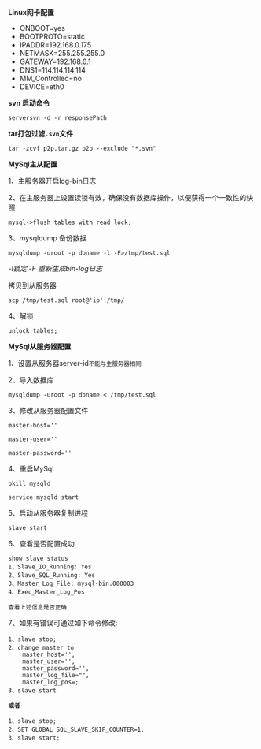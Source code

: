 **Linux网卡配置**

- ONBOOT=yes
- BOOTPROTO=static
- IPADDR=192.168.0.175
- NETMASK=255.255.255.0
- GATEWAY=192.168.0.1
- DNS1=114.114.114.114
- MM_Controlled=no
- DEVICE=eth0

**svn 启动命令**

`serversvn -d -r responsePath`

**tar打包过滤`.svn`文件**

`tar -zcvf p2p.tar.gz p2p --exclude "*.svn"`

**MySql主从配置**

1、主服务器开启log-bin日志

2、在主服务器上设置读锁有效，确保没有数据库操作，以便获得一个一致性的快照

`mysql->flush tables with read lock;`

3、mysqldump 备份数据

`mysqldump -uroot -p dbname -l -F>/tmp/test.sql`

*-l锁定 -F 重新生成bin-log日志*

拷贝到从服务器

`scp /tmp/test.sql root@'ip':/tmp/`

4、解锁

`unlock tables;`

**MySql从服务器配置**

1、设置从服务器server-id`不能与主服务器相同`

2、导入数据库

	mysqldump -uroot -p dbname < /tmp/test.sql

3、修改从服务器配置文件

	master-host=''

	master-user=''

	master-password=''

4、重启MySql

	pkill mysqld

	service mysqld start

5、启动从服务器复制进程

	slave start

6、查看是否配置成功

	show slave status
	1、Slave_IO_Running: Yes
	2、Slave_SQL_Running: Yes
	3、Master_Log_File: mysql-bin.000003
	4、Exec_Master_Log_Pos

   `查看上述信息是否正确`	

7、如果有错误可通过如下命令修改:

	1、slave stop;
	2、change master to 
		master_host='',
		master_user='',
		master_password='',
		master_log_file="",
		master_log_pos=;
	3、slave start
**`或者`**

	1、slave stop;
	2、SET GLOBAL SQL_SLAVE_SKIP_COUNTER=1;
	3、slave start;